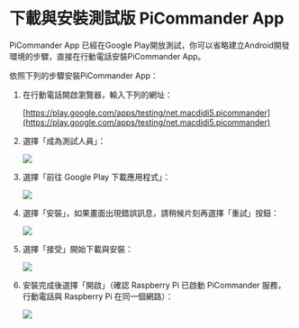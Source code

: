 # 下載與安裝測試版 PiCommander App

PiCommander App 已經在Google Play開放測試，你可以省略建立Android開發環境的步驟，直接在行動電話安裝PiCommander App。

依照下列的步驟安裝PiCommander App：

1. 在行動電話開啟瀏覽器，輸入下列的網址：

	[https://play.google.com/apps/testing/net.macdidi5.picommander](https://play.google.com/apps/testing/net.macdidi5.picommander)

2. 選擇「成為測試人員」：

	![](https://github.com/macdidi5/PiCommander/blob/master/images/PiCommander025.png)

3. 選擇「前往 Google Play 下載應用程式」：

	![](https://github.com/macdidi5/PiCommander/blob/master/images/PiCommander026.png)

4. 選擇「安裝」，如果畫面出現錯誤訊息，請稍候片刻再選擇「重試」按鈕：

	![](https://github.com/macdidi5/PiCommander/blob/master/images/PiCommander027.png)

5. 選擇「接受」開始下載與安裝：

	![](https://github.com/macdidi5/PiCommander/blob/master/images/PiCommander028.png)

6. 安裝完成後選擇「開啟」（確認 Raspberry Pi 已啟動 PiCommander 服務，行動電話與 Raspberry Pi 在同一個網路）：

	![](https://github.com/macdidi5/PiCommander/blob/master/images/PiCommander029.png)